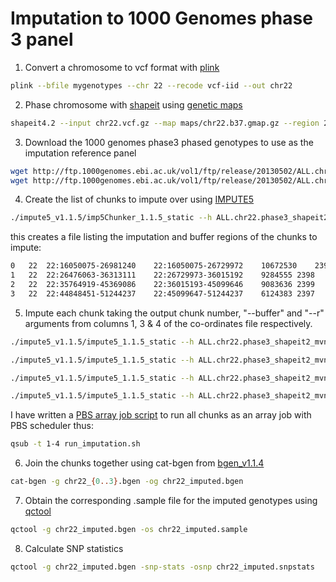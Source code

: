 # Imputation to 1000 Genomes phase 3 panel

1. Convert a chromosome to vcf format with [plink](https://www.cog-genomics.org/plink2/)

```bash
plink --bfile mygenotypes --chr 22 --recode vcf-iid --out chr22 
```
2. Phase chromosome with [shapeit](https://odelaneau.github.io/shapeit4/) using [genetic maps](https://github.com/odelaneau/shapeit4/tree/master/maps)

```bash
shapeit4.2 --input chr22.vcf.gz --map maps/chr22.b37.gmap.gz --region 22 --output chr22_phased.bcf --thread 4
```

3. Download the 1000 genomes phase3 phased genotypes to use as the imputation reference panel
```bash
wget http://ftp.1000genomes.ebi.ac.uk/vol1/ftp/release/20130502/ALL.chr{1..22}.phase3_shapeit2_mvncall_integrated_v5b.20130502.genotypes.vcf.{gz,gz.tbi}
wget http://ftp.1000genomes.ebi.ac.uk/vol1/ftp/release/20130502/ALL.chrX.phase3_shapeit2_mvncall_integrated_v1c.20130502.genotypes.vcf.{gz,gz.tbi}
```

4. Create the list of chunks to impute over using [IMPUTE5](https://jmarchini.org/software/#impute-5)

```bash
./impute5_v1.1.5/imp5Chunker_1.1.5_static --h ALL.chr22.phase3_shapeit2_mvncall_integrated_v5b.20130502.genotypes.vcf.gz --g chr22_phased.bcf --r 22 --o chr22_coordinates.txt
```
this creates a file listing the imputation and buffer regions of the chunks to impute:
```bash
0	22	22:16050075-26981240	22:16050075-26729972	10672530	2399	310082
1	22	22:26476063-36313111	22:26729973-36015192	9284555	2398	278305
2	22	22:35764919-45369086	22:36015193-45099646	9083636	2399	282447
3	22	22:44848451-51244237	22:45099647-51244237	6124383	2397	232078
```

5. Impute each chunk taking the output chunk number, "--buffer" and "--r" arguments from columns 1, 3 & 4 of the co-ordinates file respectively.
```bash
./impute5_v1.1.5/impute5_1.1.5_static --h ALL.chr22.phase3_shapeit2_mvncall_integrated_v5b.20130502.genotypes.imp5 --g chr22_phased.bcf --m maps/chr22.b37.gmap.gz --buffer 22:16050075-26981240 --r 22:16050075-26729972 --threads 4 --o chr22_0.bgen --l chr22_0.log

./impute5_v1.1.5/impute5_1.1.5_static --h ALL.chr22.phase3_shapeit2_mvncall_integrated_v5b.20130502.genotypes.imp5 --g chr22_phased.bcf --m maps/chr22.b37.gmap.gz --buffer 22:26476063-36313111 --r 22:26729973-36015192 --threads 4 --o chr22_1.bgen --l chr22_1.log

./impute5_v1.1.5/impute5_1.1.5_static --h ALL.chr22.phase3_shapeit2_mvncall_integrated_v5b.20130502.genotypes.imp5 --g chr22_phased.bcf --m maps/chr22.b37.gmap.gz --buffer 22:35764919-45369086 --r 22:36015193-45099646 --threads 4 --o chr22_2.bgen --l chr22_2.log

./impute5_v1.1.5/impute5_1.1.5_static --h ALL.chr22.phase3_shapeit2_mvncall_integrated_v5b.20130502.genotypes.imp5 --g chr22_phased.bcf --m maps/chr22.b37.gmap.gz --buffer 22:44848451-51244237 --r 22:45099647-51244237 --threads 4 --o chr22_3.bgen --l chr22_3.log
```
I have written a [PBS array job script](run_imputation.sh) to run all chunks as an array job with PBS scheduler thus:
```bash
qsub -t 1-4 run_imputation.sh
```

6. Join the chunks together using cat-bgen from [bgen_v1.1.4](https://www.well.ox.ac.uk/~gav/resources/)
```bash
cat-bgen -g chr22_{0..3}.bgen -og chr22_imputed.bgen
```

7. Obtain the corresponding .sample file for the imputed genotypes using [qctool](https://www.well.ox.ac.uk/~gav/qctool_v2/)
```bash
qctool -g chr22_imputed.bgen -os chr22_imputed.sample
```

8. Calculate SNP statistics
```bash
qctool -g chr22_imputed.bgen -snp-stats -osnp chr22_imputed.snpstats
```
